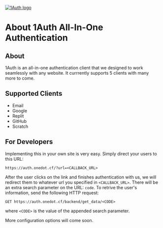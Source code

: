 [![1Auth logo](https://auth.onedot.cf/logo.svg)](https://auth.onedot.cf/)

# About 1Auth All-In-One Authentication

## About

1Auth is an all-in-one authentication client that we designed to work seamlessly with any website. It currrently supports 5 clients with many more to come.

## Supported Clients

-   Email
-   Google
-   Replit
-   GitHub
-   Scratch

## For Developers

Implementing this in your own site is very easy. Simply direct your users to this URL:

```http
https://auth.onedot.cf/?url=<CALLBACK_URL>
```

After the user clicks on the link and finishes authentication with us, we will redirect them to whatever url you specified in `<CALLBACK_URL>`. There will be an extra search parameter on the URL: `code`. To retrive the user's information, send the following HTTP request:

```http
GET https://auth.onedot.cf/backend/get_data/<CODE>
```

where `<CODE>` is the value of the appended search parameter.

More configuration options will come soon.
